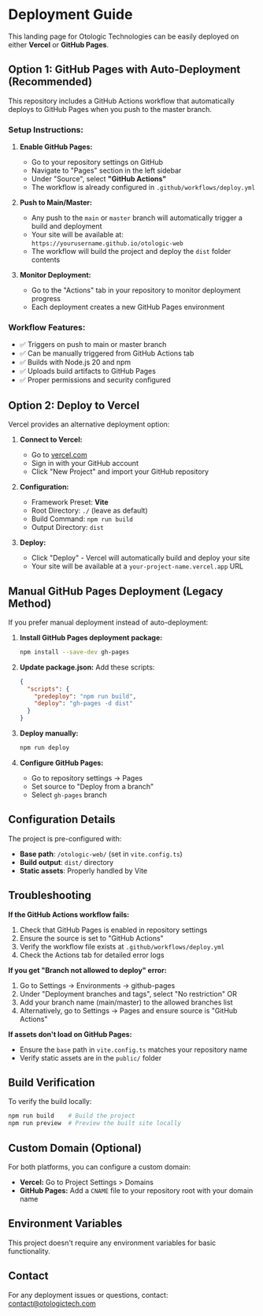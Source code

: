 # Deployment Guide

This landing page for Otologic Technologies can be easily deployed on either **Vercel** or **GitHub Pages**.

## Option 1: GitHub Pages with Auto-Deployment (Recommended)

This repository includes a GitHub Actions workflow that automatically deploys to GitHub Pages when you push to the master branch.

### Setup Instructions:

1. **Enable GitHub Pages:**
   - Go to your repository settings on GitHub
   - Navigate to "Pages" section in the left sidebar
   - Under "Source", select **"GitHub Actions"** 
   - The workflow is already configured in `.github/workflows/deploy.yml`

2. **Push to Main/Master:**
   - Any push to the `main` or `master` branch will automatically trigger a build and deployment
   - Your site will be available at: `https://yourusername.github.io/otologic-web`
   - The workflow will build the project and deploy the `dist` folder contents

3. **Monitor Deployment:**
   - Go to the "Actions" tab in your repository to monitor deployment progress
   - Each deployment creates a new GitHub Pages environment

### Workflow Features:
- ✅ Triggers on push to main or master branch
- ✅ Can be manually triggered from GitHub Actions tab
- ✅ Builds with Node.js 20 and npm
- ✅ Uploads build artifacts to GitHub Pages
- ✅ Proper permissions and security configured

## Option 2: Deploy to Vercel

Vercel provides an alternative deployment option:

1. **Connect to Vercel:**
   - Go to [vercel.com](https://vercel.com)
   - Sign in with your GitHub account
   - Click "New Project" and import your GitHub repository

2. **Configuration:**
   - Framework Preset: **Vite**
   - Root Directory: `./` (leave as default)  
   - Build Command: `npm run build`
   - Output Directory: `dist`

3. **Deploy:**
   - Click "Deploy" - Vercel will automatically build and deploy your site
   - Your site will be available at a `your-project-name.vercel.app` URL

## Manual GitHub Pages Deployment (Legacy Method)

If you prefer manual deployment instead of auto-deployment:

1. **Install GitHub Pages deployment package:**
   ```bash
   npm install --save-dev gh-pages
   ```

2. **Update package.json:**
   Add these scripts:
   ```json
   {
     "scripts": {
       "predeploy": "npm run build",
       "deploy": "gh-pages -d dist"
     }
   }
   ```

3. **Deploy manually:**
   ```bash
   npm run deploy
   ```

4. **Configure GitHub Pages:**
   - Go to repository settings → Pages
   - Set source to "Deploy from a branch"
   - Select `gh-pages` branch

## Configuration Details

The project is pre-configured with:
- **Base path**: `/otologic-web/` (set in `vite.config.ts`)
- **Build output**: `dist/` directory
- **Static assets**: Properly handled by Vite

## Troubleshooting

**If the GitHub Actions workflow fails:**
1. Check that GitHub Pages is enabled in repository settings
2. Ensure the source is set to "GitHub Actions"
3. Verify the workflow file exists at `.github/workflows/deploy.yml`
4. Check the Actions tab for detailed error logs

**If you get "Branch not allowed to deploy" error:**
1. Go to Settings → Environments → github-pages
2. Under "Deployment branches and tags", select "No restriction" OR
3. Add your branch name (main/master) to the allowed branches list
4. Alternatively, go to Settings → Pages and ensure source is "GitHub Actions"

**If assets don't load on GitHub Pages:**
- Ensure the `base` path in `vite.config.ts` matches your repository name
- Verify static assets are in the `public/` folder

## Build Verification

To verify the build locally:

```bash
npm run build    # Build the project
npm run preview  # Preview the built site locally
```

## Custom Domain (Optional)

For both platforms, you can configure a custom domain:

- **Vercel:** Go to Project Settings > Domains
- **GitHub Pages:** Add a `CNAME` file to your repository root with your domain name

## Environment Variables

This project doesn't require any environment variables for basic functionality.

## Contact

For any deployment issues or questions, contact: contact@otologictech.com
